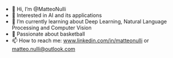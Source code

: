 - 👋 Hi, I’m @MatteoNulli
- 👀 Interested in AI and its applications
- 🌱 I’m currently learning about Deep Learning, Natural Language Processing and Computer Vision
- 🏀 Passionate about basketball
- 📫 How to reach me: www.linkedin.com/in/matteonulli or  matteo.nulli@outlook.com



<!---
MatteoNulli/MatteoNulli is a ✨ special ✨ repository because its `README.md` (this file) appears on your GitHub profile.
You can click the Preview link to take a look at your changes. to add one day: 💞️ I’m looking to collaborate on ...
--->
